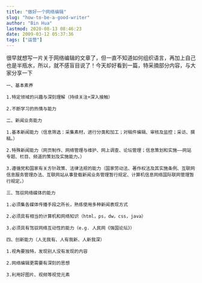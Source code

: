 ```yaml
---
title: "做好一个网络编辑"
slug: "how-to-be-a-good-writer"
author: "Bin Hua"
lastmod: 2020-08-13 08:46:23
date: 2009-03-12 05:37:36
tags: ["运营"]
---
```


很早就想写一片关于网络编辑的文章了，但一直不知道如何组织语言，再加上自己也是半瓶水，所以，就不感盲目说了！今天却好看到一篇，特采摘部分内容，与大家分享一下

```
一、基本素养

1.特定领域的兴趣与深刻理解（持续关注+深入接触）

2.不断学习的热情与能力

二、新闻业务能力

1.基本新闻能力（信息筛选：采集素材，进行分类和加工；对稿件编辑、审核及监控；采访、撰稿。）

2.特殊新闻能力（网页制作、网络管理与维护、网上调查、论坛管理；信息策划和实施——网站专题、栏目、频道的策划及实施能力。）

3.遵循党和国家有关方针政策、法律法规的能力（国家劳动法、著作权法及其实施条例、互联网信息服务管理办法、互联网站从事登载新闻业务管理暂行规定、计算机信息网络国际联网管理暂行规定。）

三、驾驭网络媒体的能力

1.必须集各媒体传播手段之所长，熟练使用多种新闻表现方式

2.必须具有相当的计算机和网络知识（html，ps，dw，css，java）

3.必须具有驾驭网络互动性的能力（e.g. 人民网《强国论坛》）

四、创新能力（人无我有、人有我新、人新我深）

1.视角要独特，发现别人没有发现的内容

2.网络编辑更需要有深刻的思想

3.利用好图片、视频等视觉元素
```
